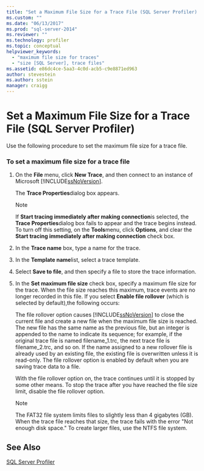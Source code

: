 ```yaml
---
title: "Set a Maximum File Size for a Trace File (SQL Server Profiler) | Microsoft Docs"
ms.custom: ""
ms.date: "06/13/2017"
ms.prod: "sql-server-2014"
ms.reviewer: ""
ms.technology: profiler
ms.topic: conceptual
helpviewer_keywords: 
  - "maximum file size for traces"
  - "size [SQL Server], trace files"
ms.assetid: e86dc4ce-5aa3-4c0d-acb5-c9e8871ed963
author: stevestein
ms.author: sstein
manager: craigg
---
```

# Set a Maximum File Size for a Trace File (SQL Server Profiler)
  Use the following procedure to set the maximum file size for a trace file.  
  
### To set a maximum file size for a trace file  
  
1.  On the **File** menu, click **New Trace**, and then connect to an instance of Microsoft [!INCLUDE[ssNoVersion](../../includes/ssnoversion-md.md)].  
  
     The **Trace Properties**dialog box appears.  
  
    > [!NOTE]  
    >  If **Start tracing immediately after making connection**is selected, the **Trace Properties**dialog box fails to appear and the trace begins instead. To turn off this setting, on the **Tools**menu, click **Options**, and clear the **Start tracing immediately after making connection** check box.  
  
2.  In the **Trace name** box, type a name for the trace.  
  
3.  In the **Template name**list, select a trace template.  
  
4.  Select **Save to file**, and then specify a file to store the trace information.  
  
5.  In the **Set maximum file size** check box, specify a maximum file size for the trace. When the file size reaches this maximum, trace events are no longer recorded in this file. If you select **Enable file rollover** (which is selected by default),the following occurs:  
  
     The file rollover option causes [!INCLUDE[ssNoVersion](../../includes/ssnoversion-md.md)] to close the current file and create a new file when the maximum file size is reached. The new file has the same name as the previous file, but an integer is appended to the name to indicate its sequence; for example, if the original trace file is named filename_1.trc, the next trace file is filename_2.trc, and so on. If the name assigned to a new rollover file is already used by an existing file, the existing file is overwritten unless it is read-only. The file rollover option is enabled by default when you are saving trace data to a file.  
  
     With the file rollover option on, the trace continues until it is stopped by some other means. To stop the trace after you have reached the file size limit, disable the file rollover option.  
  
    > [!NOTE]  
    >  The FAT32 file system limits files to slightly less than 4 gigabytes (GB). When the trace file reaches that size, the trace fails with the error "Not enough disk space." To create larger files, use the NTFS file system.  
  
## See Also  
 [SQL Server Profiler](sql-server-profiler.md)  
  
  
